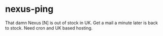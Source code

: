 nexus-ping
==========

That damn Nexus [N] is out of stock in UK. Get a mail a minute later is back to stock. Need cron and UK based hosting.
